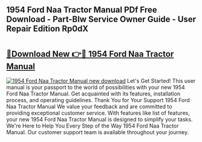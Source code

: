 ## 1954 Ford Naa Tractor Manual PDf Free Download - Part-BIw Service Owner Guide - User Repair Edition Rp0dX

# <h2><a href="http://bc39214.oget.top/?id=1954+Ford+Naa+Tractor+Manual">🔗Download New 👉🔴 1954 Ford Naa Tractor Manual</a></h2>

[![1954 Ford Naa Tractor Manual new download](https://i.imgur.com/5g1atiW.png)](http://bc39214.oget.top/?id=1954+Ford+Naa+Tractor+Manual)
Let's Get Started! This user manual is your passport to the world of possibilities with your new 1954 Ford Naa Tractor Manual. Get acquainted with its features, installation process, and operating guidelines. Thank You for Your Support 1954 Ford Naa Tractor Manual We value your feedback and are committed to providing exceptional customer service. With features like list of features, your new 1954 Ford Naa Tractor Manual is designed to simplify your tasks. We're Here to Help You Every Step of the Way 1954 Ford Naa Tractor Manual. Our customer support team is available throughout your journey.
